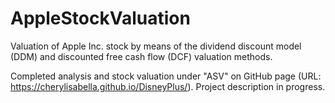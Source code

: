 # AppleStockValuation
Valuation of Apple Inc. stock by means of the dividend discount model (DDM) and discounted free cash flow (DCF) valuation methods.

Completed analysis and stock valuation under "ASV" on GitHub page (URL: https://cherylisabella.github.io/DisneyPlus/).
Project description in progress.
